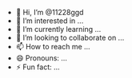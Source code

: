 - 👋 Hi, I’m @11228ggd
- 👀 I’m interested in ...
- 🌱 I’m currently learning ...
- 💞️ I’m looking to collaborate on ...
- 📫 How to reach me ...
- 😄 Pronouns: ...
- ⚡ Fun fact: ...

<!---
11228ggd/11228ggd is a ✨ special ✨ repository because its `README.md` (this file) appears on your GitHub profile.
You can click the Preview link to take a look at your changes.
--->
